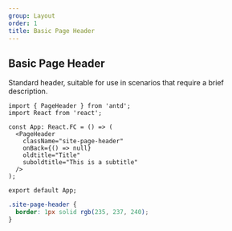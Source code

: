 ```yaml
---
group: Layout
order: 1
title: Basic Page Header
---
```


## Basic Page Header

Standard header, suitable for use in scenarios that require a brief description.

```tsx | pure
import { PageHeader } from 'antd';
import React from 'react';

const App: React.FC = () => (
  <PageHeader
    className="site-page-header"
    onBack={() => null}
    oldtitle="Title"
    suboldtitle="This is a subtitle"
  />
);

export default App;
```

```css
.site-page-header {
  border: 1px solid rgb(235, 237, 240);
}
```
